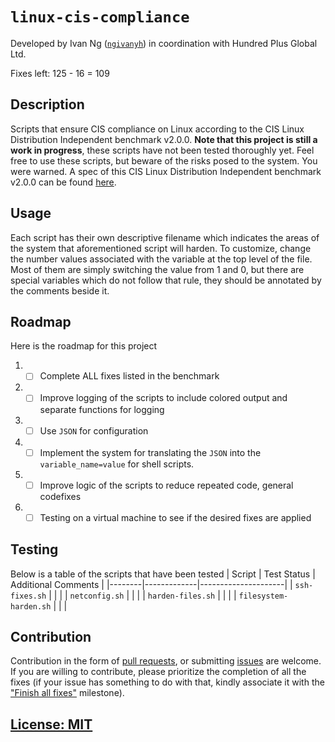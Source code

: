 # `linux-cis-compliance`

Developed by Ivan Ng ([`ngivanyh`](https://github.com/ngivanyh)) in coordination with Hundred Plus Global Ltd.

Fixes left: 125 - 16 = 109

## Description
Scripts that ensure CIS compliance on Linux according to the CIS Linux Distribution Independent benchmark v2.0.0. **Note that this project is still a work in progress**, these scripts have not been tested thoroughly yet. Feel free to use these scripts, but beware of the risks posed to the system. You were warned. A spec of this CIS Linux Distribution Independent benchmark v2.0.0 can be found [here](https://github.com/skylens/CIS/blob/master/CIS_Distribution_Independent_Linux_Benchmark_v2.0.0.pdf).

## Usage
Each script has their own descriptive filename which indicates the areas of the system that aforementioned script will harden. To customize, change the number values associated with the variable at the top level of the file. Most of them are simply switching the value from 1 and 0, but there are special variables which do not follow that rule, they should be annotated by the comments beside it.

## Roadmap
Here is the roadmap for this project
1. - [ ] Complete ALL fixes listed in the benchmark
2. - [ ] Improve logging of the scripts to include colored output and separate functions for logging
3. - [ ] Use `JSON` for configuration
4. - [ ] Implement the system for translating the `JSON` into the `variable_name=value` for shell scripts.
5. - [ ] Improve logic of the scripts to reduce repeated code, general codefixes
6. - [ ] Testing on a virtual machine to see if the desired fixes are applied

## Testing
Below is a table of the scripts that have been tested
| Script | Test Status | Additional Comments |
|--------|-------------|---------------------|
| `ssh-fixes.sh` | | |
| `netconfig.sh` | | |
| `harden-files.sh` | | |
| `filesystem-harden.sh` | | |

## Contribution
Contribution in the form of [pull requests](https://github.com/ngivanyh/linux-cis-compliance/pulls), or submitting [issues](https://github.com/ngivanyh/linux-cis-compliance/issues) are welcome. If you are willing to contribute, please prioritize the completion of all the fixes (if your issue has something to do with that, kindly associate it with the ["Finish all fixes"](https://github.com/ngivanyh/linux-cis-compliance/milestone/1) milestone).

## [License: MIT](https://github.com/ngivanyh/linux-cis-compliance/blob/main/LICENSE)